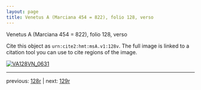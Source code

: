 ```yaml
---
layout: page
title: Venetus A (Marciana 454 = 822), folio 128, verso
---
```


Venetus A (Marciana 454 = 822), folio 128, verso

Cite this object as `urn:cite2:hmt:msA.v1:128v`.  The full image is linked to a citation tool you can use to cite regions of the image.

[![VA128VN_0631](http://www.homermultitext.org/iipsrv?IIIF=/project/homer/pyramidal/deepzoom/hmt/vaimg/2017a/VA128VN_0631.tif/full/800,/0/default.jpg)](http://www.homermultitext.org/ict2/?urn=urn:cite2:hmt:vaimg.2017a:VA128VN_0631) 

---

previous:  [128r](../128r/) | next: [129r](../129r/)